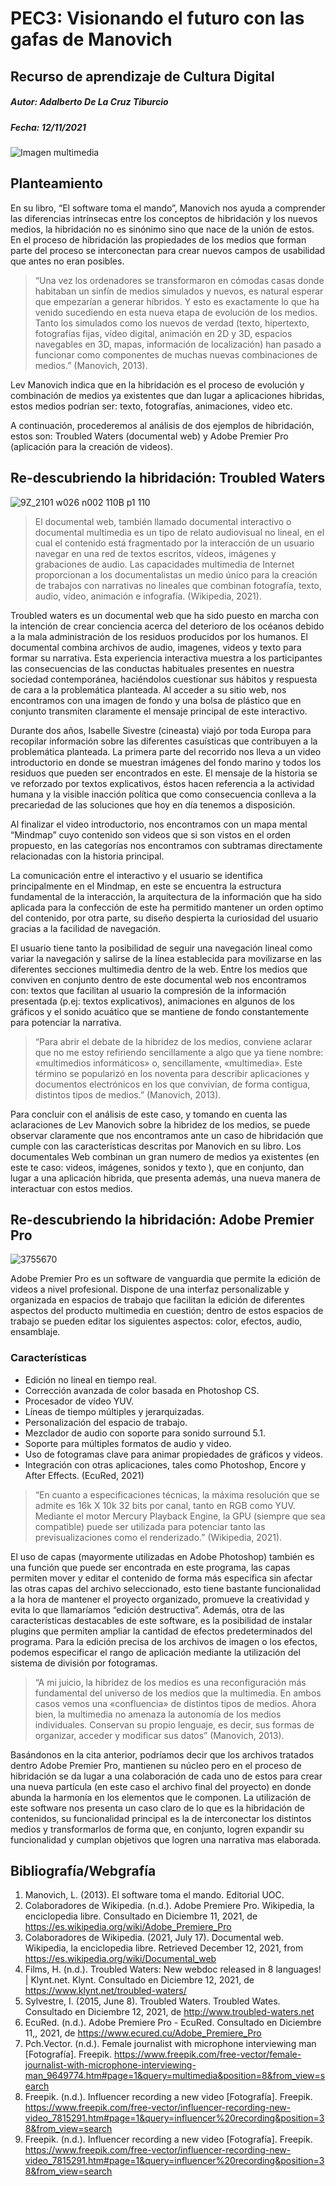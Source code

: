 # PEC3: Visionando el futuro con las gafas de Manovich

## Recurso de aprendizaje de Cultura Digital

##### Autor: Adalberto De La Cruz Tiburcio

##### Fecha: 12/11/2021

![Imagen multimedia](https://user-images.githubusercontent.com/96002365/145723935-5fb59b86-c353-4698-80e8-5f75662430ed.jpg)

## Planteamiento

En su libro, “El software toma el mando”, Manovich nos ayuda a comprender las diferencias intrínsecas entre los conceptos de hibridación y los nuevos medios, la hibridación no es sinónimo sino que nace de la unión de estos. En el proceso de hibridación las propiedades de los medios que forman parte del proceso se interconectan para crear nuevos campos de usabilidad que antes no eran posibles. 

> “Una vez los ordenadores se transformaron en cómodas casas donde habitaban un sinfín de medios simulados y nuevos, es natural esperar que empezarían a generar híbridos. Y esto es exactamente lo que ha venido sucediendo en esta nueva etapa de evolución de los medios. Tanto los simulados como los nuevos de verdad (texto, hipertexto, fotografías fijas, vídeo digital, animación en 2D y 3D, espacios navegables en 3D, mapas, información de localización) han pasado a funcionar como componentes de muchas nuevas combinaciones de medios.” (Manovich, 2013). 

Lev Manovich indica que en la hibridación es el proceso de evolución y combinación de medios ya existentes que dan lugar a aplicaciones hibridas, estos medios podrían ser: texto, fotografías, animaciones, video etc. 

A continuación, procederemos al análisis de dos ejemplos de hibridación, estos son: Troubled Waters (documental web) y Adobe Premier Pro (aplicación para la creación de videos).

## Re-descubriendo la hibridación: Troubled Waters

![9Z_2101 w026 n002 110B p1 110](https://user-images.githubusercontent.com/96002365/145724365-c93bd257-2ef4-4b8a-a108-450e397ee29d.jpg)

> El documental web, también llamado documental interactivo o documental multimedia es un tipo de relato audiovisual no lineal, en el cual el contenido está fragmentado por la interacción de un usuario navegar en una red de textos escritos, vídeos, imágenes y grabaciones de audio. Las capacidades multimedia de Internet proporcionan a los documentalistas un medio único para la creación de trabajos con narrativas no lineales que combinan fotografía, texto, audio, vídeo, animación e infografía. (Wikipedia, 2021).

Troubled waters es un documental web que ha sido puesto en marcha con la intención de crear conciencia acerca del deterioro de los océanos debido a la mala administración de los residuos producidos por los humanos. El documental combina archivos de audio, imagenes, videos y texto para formar su narrativa. Esta experiencia interactiva muestra a los participantes las consecuencias de las conductas habituales presentes en nuestra sociedad contemporánea, haciéndolos cuestionar sus hábitos y respuesta de cara a la problemática planteada.  Al acceder a su sitio web, nos encontramos con una imagen de fondo y una bolsa de plástico que en conjunto transmiten claramente el mensaje principal de este interactivo.


Durante dos años, Isabelle Sivestre (cineasta) viajó por toda Europa para recopilar información sobre las diferentes casuísticas que contribuyen a la problemática planteada. La primera parte del recorrido nos lleva a un video introductorio en donde se muestran imágenes del fondo marino y todos los residuos que pueden ser encontrados en este. El mensaje de la historia se ve reforzado por textos explicativos, éstos hacen referencia a la actividad humana y la visible inacción política que como consecuencia conlleva a la precariedad de las soluciones que hoy en día tenemos a disposición. 

Al finalizar el video introductorio, nos encontramos con un mapa mental “Mindmap” cuyo contenido son videos que si son vistos en el orden propuesto, en las categorías nos encontramos con subtramas directamente relacionadas con la historia principal.

La comunicación entre el interactivo y el usuario se identifica principalmente en el Mindmap, en este se encuentra la estructura fundamental de la interacción, la arquitectura de la información que ha sido aplicada para la confección de este ha permitido mantener un orden optimo del contenido, por otra parte, su diseño despierta la curiosidad del usuario gracias a la facilidad de navegación.

El usuario tiene tanto la posibilidad de seguir una navegación lineal como variar la navegación y salirse de la línea establecida para movilizarse en las diferentes secciones multimedia dentro de la web. Entre los medios que conviven en conjunto dentro de este documental web nos encontramos con: textos que facilitan al usuario la compresión de la información presentada (p.ej: textos explicativos), animaciones en algunos de los gráficos y el sonido acuático que se mantiene de fondo constantemente para potenciar la narrativa.

> “Para abrir el debate de la hibridez de los medios, conviene aclarar que no me estoy refiriendo sencillamente a algo que ya tiene nombre: «multimedios informáticos» o, sencillamente, «multimedia». Este término se popularizó en los noventa para describir aplicaciones y documentos electrónicos en los que convivían, de forma contigua, distintos tipos de medios.” (Manovich, 2013).

Para concluir con el análisis de este caso, y tomando en cuenta las aclaraciones de Lev Manovich sobre la hibridez de los medios, se puede observar claramente que nos encontramos ante un caso de hibridación que cumple con las características descritas por Manovich en su libro. Los documentales Web combinan un gran numero de medios ya existentes (en este te caso: videos, imágenes, sonidos y texto ), que en conjunto, dan lugar a una aplicación hibrida, que presenta además, una nueva manera de interactuar con estos medios. 


## Re-descubriendo la hibridación: Adobe Premier Pro

![3755670](https://user-images.githubusercontent.com/96002365/145725075-5dd5c3d3-48ef-42ae-9cfe-0d7093508ab6.jpg)

Adobe Premier Pro es un software de vanguardia que permite la edición de videos a nivel profesional. Dispone de una interfaz personalizable y organizada en espacios de trabajo que facilitan la edición de diferentes aspectos del producto multimedia en cuestión; dentro de estos espacios de trabajo se pueden editar los siguientes aspectos: color, efectos, audio, ensamblaje. 

### Características

- Edición no lineal en tiempo real.
- Corrección avanzada de color basada en Photoshop CS.
- Procesador de vídeo YUV.
- Líneas de tiempo múltiples y jerarquizadas.
- Personalización del espacio de trabajo.
- Mezclador de audio con soporte para sonido surround 5.1.
- Soporte para múltiples formatos de audio y video.
- Uso de fotogramas clave para animar propiedades de gráficos y videos.
- Integración con otras aplicaciones, tales como Photoshop, Encore y After Effects.
  (EcuRed, 2021)

> “En cuanto a especificaciones técnicas, la máxima resolución que se admite es 16k X 10k 32 bits por canal, tanto en RGB como YUV. Mediante el motor Mercury Playback Engine, la GPU (siempre que sea compatible) puede ser utilizada para potenciar tanto las previsualizaciones como el renderizado.” (Wikipedia, 2021).

El uso de capas (mayormente utilizadas en Adobe Photoshop) también es una función que puede ser encontrada en este programa, las capas permiten mover y editar el contenido de forma más especifica sin afectar las otras capas del archivo seleccionado, esto tiene bastante funcionalidad a la hora de mantener el proyecto organizado, promueve la creatividad y evita lo que llamaríamos “edición destructiva”. Además, otra de las características destacables de este software, es la posibilidad de instalar plugins que permiten ampliar la cantidad de efectos predeterminados del programa. Para la edición precisa de los archivos de imagen o los efectos, podemos especificar el rango de aplicación mediante la utilización del sistema de división por fotogramas. 

> “A mi juicio, la hibridez de los medios es una reconfiguración más fundamental del universo de los medios que la multimedia. En ambos casos vemos una «confluencia» de distintos tipos de medios. Ahora bien, la multimedia no amenaza la autonomía de los medios individuales. Conservan su propio lenguaje, es decir, sus formas de organizar, acceder y modificar sus datos” (Manovich, 2013).


Basándonos en la cita anterior, podríamos decir que los archivos tratados dentro Adobe Premier Pro, mantienen su núcleo pero en el proceso de hibridación se da lugar a una colaboración de cada uno de estos para crear una nueva partícula (en este caso el archivo final del proyecto) en donde abunda la harmonía en los elementos que le componen. La utilización de este software nos presenta un caso claro de lo que es la hibridación de contenidos, su funcionalidad principal es la de interconectar los distintos medios y transformarlos de forma que, en conjunto, logren expandir su funcionalidad y cumplan objetivos que logren una narrativa mas elaborada.  

## Bibliografía/Webgrafía

1. Manovich, L. (2013). El software toma el mando. Editorial UOC.
2. Colaboradores de Wikipedia. (n.d.). Adobe Premiere Pro. Wikipedia, la enciclopedia libre. Consultado en Diciembre 11, 2021, de https://es.wikipedia.org/wiki/Adobe_Premiere_Pro
3. Colaboradores de Wikipedia. (2021, July 17). Documental web. Wikipedia, la enciclopedia libre. Retrieved December 12, 2021, from https://es.wikipedia.org/wiki/Documental_web
4. Films, H. (n.d.). Troubled Waters: New webdoc released in 8 languages! | Klynt.net. Klynt. Consultado en Diciembre 12, 2021, de https://www.klynt.net/troubled-waters/
5. Sylvestre, I. (2015, June 8). Troubled Waters. Troubled Wates. Consultado en Diciembre 12, 2021, de http://www.troubled-waters.net
6. EcuRed. (n.d.). Adobe Premiere Pro - EcuRed. Consultado en Diciembre 11,, 2021, de https://www.ecured.cu/Adobe_Premiere_Pro
7. Pch.Vector. (n.d.). Female journalist with microphone interviewing man [Fotografía]. Freepik. https://www.freepik.com/free-vector/female-journalist-with-microphone-interviewing-man_9649774.htm#page=1&query=multimedia&position=8&from_view=search
8. Freepik. (n.d.). Influencer recording a new video [Fotografía]. Freepik. https://www.freepik.com/free-vector/influencer-recording-new-video_7815291.htm#page=1&query=influencer%20recording&position=38&from_view=search
9. Freepik. (n.d.). Influencer recording a new video [Fotografía]. Freepik. https://www.freepik.com/free-vector/influencer-recording-new-video_7815291.htm#page=1&query=influencer%20recording&position=38&from_view=search
